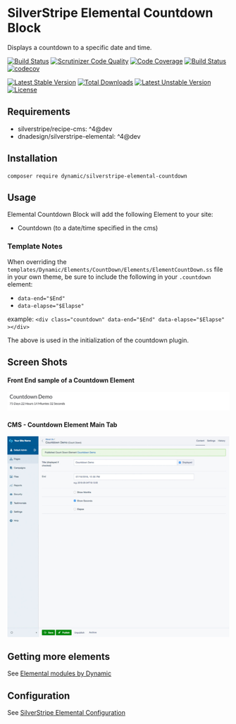 # SilverStripe Elemental Countdown Block

Displays a countdown to a specific date and time.

[![Build Status](https://travis-ci.org/dynamic/silverstripe-elemental-countdown.svg?branch=master)](https://travis-ci.org/dynamic/silverstripe-elemental-countdown)
[![Scrutinizer Code Quality](https://scrutinizer-ci.com/g/dynamic/silverstripe-elemental-countdown/badges/quality-score.png?b=master)](https://scrutinizer-ci.com/g/dynamic/silverstripe-elemental-countdown/?branch=master)
[![Code Coverage](https://scrutinizer-ci.com/g/dynamic/silverstripe-elemental-countdown/badges/coverage.png?b=master)](https://scrutinizer-ci.com/g/dynamic/silverstripe-elemental-countdown/?branch=master)
[![Build Status](https://scrutinizer-ci.com/g/dynamic/silverstripe-elemental-countdown/badges/build.png?b=master)](https://scrutinizer-ci.com/g/dynamic/silverstripe-elemental-countdown/build-status/master)
[![codecov](https://codecov.io/gh/dynamic/silverstripe-elemental-countdown/branch/master/graph/badge.svg)](https://codecov.io/gh/dynamic/silverstripe-elemental-countdown)

[![Latest Stable Version](https://poser.pugx.org/dynamic/silverstripe-elemental-countdown/v/stable)](https://packagist.org/packages/dynamic/silverstripe-elemental-countdown)
[![Total Downloads](https://poser.pugx.org/dynamic/silverstripe-elemental-countdown/downloads)](https://packagist.org/packages/dynamic/silverstripe-elemental-countdown)
[![Latest Unstable Version](https://poser.pugx.org/dynamic/silverstripe-elemental-countdown/v/unstable)](https://packagist.org/packages/dynamic/silverstripe-elemental-countdown)
[![License](https://poser.pugx.org/dynamic/silverstripe-elemental-countdown/license)](https://packagist.org/packages/dynamic/silverstripe-elemental-countdown)


## Requirements

* silverstripe/recipe-cms: ^4@dev
* dnadesign/silverstripe-elemental: ^4@dev

## Installation

`composer require dynamic/silverstripe-elemental-countdown`

## Usage

Elemental Countdown Block will add the following Element to your site:

* Countdown (to a date/time specified in the cms)

### Template Notes

When overriding the `templates/Dynamic/Elements/CountDown/Elements/ElementCountDown.ss` file in your own theme, be sure to include the following in your `.countdown` element:

* `data-end="$End"`
* `data-elapse="$Elapse"`

example: `<div class="countdown" data-end="$End" data-elapse="$Elapse" ></div>`

The above is used in the initialization of the countdown plugin.

## Screen Shots

#### Front End sample of a Countdown Element
![Front End sample of a Countdown Element](./readme-images/countdown-block-sample.jpg)

#### CMS - Countdown Element Main Tab
![CMS - Countdown Element Main Tab](./readme-images/countdown-block-cms.jpg)

## Getting more elements

See [Elemental modules by Dynamic](https://github.com/dynamic/silverstripe-elemental-blocks#getting-more-elements)

## Configuration

See [SilverStripe Elemental Configuration](https://github.com/dnadesign/silverstripe-elemental#configuration)
